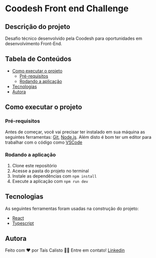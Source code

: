 # Coodesh Front end Challenge

## Descrição do projeto

Desafio técnico desenvolvido pela Coodesh para oportunidades em desenvolvimento Front-End.

## Tabela de Conteúdos

- [Como executar o projeto](#-como-executar-o-projeto)
  - [Pré-requisitos](#pré-requisitos)
  - [Rodando a aplicação](#rodando-a-aplicação)
- [Tecnologias](#tecnologias)
- [Autora](#autora)

## Como executar o projeto

### Pré-requisitos

Antes de começar, você vai precisar ter instalado em sua máquina as seguintes ferramentas:
[Git](https://git-scm.com), [Node.js](https://nodejs.org/en/).
Além disto é bom ter um editor para trabalhar com o código como [VSCode](https://code.visualstudio.com/)

### Rodando a aplicação

1. Clone este repositório
2. Acesse a pasta do projeto no terminal
3. Instale as dependências com `npm install`
4. Execute a aplicação com `npm run dev`

## Tecnologias

As seguintes ferramentas foram usadas na construção do projeto:

- [React](https://pt-br.reactjs.org/)
- [Typescript](https://www.typescriptlang.org/)

## Autora

Feito com ❤️ por Taís Calisto 👋🏽 Entre em contato!
[Linkedin](https://www.linkedin.com/in/ta%C3%ADs-calisto-43725a134/)
